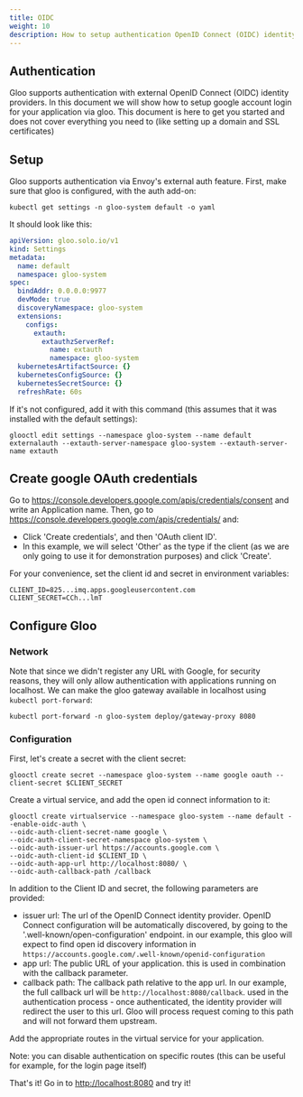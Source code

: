 ```yaml
---
title: OIDC
weight: 10
description: How to setup authentication OpenID Connect (OIDC) identity providers. 
---
```


## Authentication
Gloo supports authentication with external OpenID Connect (OIDC) identity providers.
In this document we will show how to setup google account login for your application via gloo.
This document is here to get you started and does not cover everything you need to (like setting up 
a domain and SSL certificates)

## Setup
Gloo supports authentication via Envoy's external auth feature. First, make sure that gloo is 
configured, with the auth add-on:

```shell
kubectl get settings -n gloo-system default -o yaml
```

It should look like this:

```yaml
apiVersion: gloo.solo.io/v1
kind: Settings
metadata:
  name: default
  namespace: gloo-system
spec:
  bindAddr: 0.0.0.0:9977
  devMode: true
  discoveryNamespace: gloo-system
  extensions:
    configs:
      extauth:
        extauthzServerRef:
          name: extauth
          namespace: gloo-system
  kubernetesArtifactSource: {}
  kubernetesConfigSource: {}
  kubernetesSecretSource: {}
  refreshRate: 60s
```

If it's not configured, add it with this command (this assumes that it was installed with the default settings):

```shell
glooctl edit settings --namespace gloo-system --name default  externalauth --extauth-server-namespace gloo-system --extauth-server-name extauth
```

## Create google OAuth credentials

Go to <https://console.developers.google.com/apis/credentials/consent> and write an  Application name.
Then, go to <https://console.developers.google.com/apis/credentials/> and:

- Click 'Create credentials', and then 'OAuth client ID'. 
- In this example, we will select 'Other' as the type if the client (as we are only going to use it for demonstration purposes) and click 'Create'.

For your convenience, set the client id and secret in environment variables:

```noop
CLIENT_ID=825...imq.apps.googleusercontent.com
CLIENT_SECRET=CCh...lmT
```

## Configure Gloo

### Network
Note that since we didn't register any URL with Google, for security reasons, they will only allow authentication with applications running on localhost.
We can make the gloo gateway available in localhost using `kubectl port-forward`:

```shell
kubectl port-forward -n gloo-system deploy/gateway-proxy 8080
```

### Configuration

First, let's create a secret with the client secret:

```shell
glooctl create secret --namespace gloo-system --name google oauth --client-secret $CLIENT_SECRET
```

Create a virtual service, and add the open id connect information to it:

```shell
glooctl create virtualservice --namespace gloo-system --name default --enable-oidc-auth \
--oidc-auth-client-secret-name google \
--oidc-auth-client-secret-namespace gloo-system \
--oidc-auth-issuer-url https://accounts.google.com \
--oidc-auth-client-id $CLIENT_ID \
--oidc-auth-app-url http://localhost:8080/ \
--oidc-auth-callback-path /callback
```

In addition to the Client ID and secret, the following parameters are provided:

- issuer url: The url of the OpenID Connect identity provider. OpenID Connect configuration will be 
  automatically discovered, by going to the '.well-known/open-configuration' endpoint. in our example,
  this gloo will expect to find open id discovery information in `https://accounts.google.com/.well-known/openid-configuration`
- app url: The public URL of your application. this is used in combination with the callback parameter.
- callback path: The callback path relative to the app url. In our example, the full callback url will be
  `http://localhost:8080/callback`. used in the authentication process - 
  once authenticated, the identity provider will redirect the user to this url. Gloo will process
  request coming to this path and will not forward them upstream.

Add the appropriate routes in the virtual service for your application.

Note: you can disable authentication on specific routes (this can be useful for example, for the login page itself)

That's it! Go in to <http://localhost:8080> and try it!
